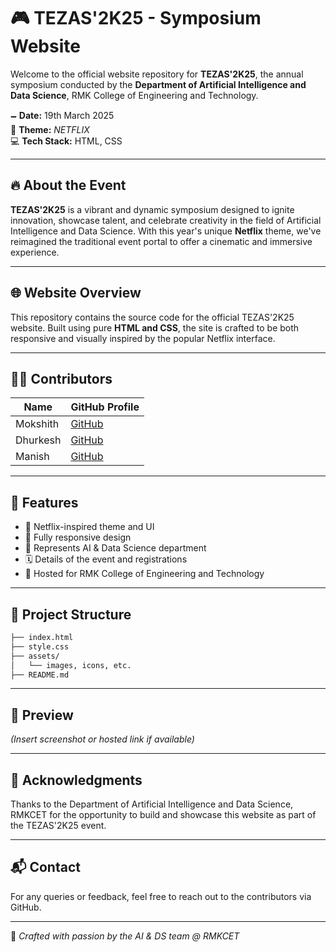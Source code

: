 # 🎮 TEZAS'2K25 - Symposium Website

Welcome to the official website repository for **TEZAS'2K25**, the annual symposium conducted by the **Department of Artificial Intelligence and Data Science**, RMK College of Engineering and Technology.

🗕 **Date:** 19th March 2025  
🎨 **Theme:** *NETFLIX*  
💻 **Tech Stack:** HTML, CSS  

---

## 🔥 About the Event

**TEZAS'2K25** is a vibrant and dynamic symposium designed to ignite innovation, showcase talent, and celebrate creativity in the field of Artificial Intelligence and Data Science. With this year's unique **Netflix** theme, we've reimagined the traditional event portal to offer a cinematic and immersive experience.

---

## 🌐 Website Overview

This repository contains the source code for the official TEZAS'2K25 website. Built using pure **HTML and CSS**, the site is crafted to be both responsive and visually inspired by the popular Netflix interface.

---

## 👨‍💻 Contributors

| Name      | GitHub Profile |
|-----------|----------------|
| Mokshith  | [GitHub](https://github.com/mokshith) |
| Dhurkesh  | [GitHub](https://github.com/Dhurkesh) |
| Manish    | [GitHub](https://github.com/mokshith) |

---

## 🚀 Features

- 🎥 Netflix-inspired theme and UI
- 📱 Fully responsive design
- 🧠 Represents AI & Data Science department
- 🗓 Details of the event and registrations
- 🏫 Hosted for RMK College of Engineering and Technology

---

## 📂 Project Structure

```bash
├── index.html
├── style.css
├── assets/
│   └── images, icons, etc.
├── README.md
```

---

## 📸 Preview

*(Insert screenshot or hosted link if available)*

---

## 🤝 Acknowledgments

Thanks to the Department of Artificial Intelligence and Data Science, RMKCET for the opportunity to build and showcase this website as part of the TEZAS'2K25 event.

---

## 📬 Contact

For any queries or feedback, feel free to reach out to the contributors via GitHub.

---

🧠 *Crafted with passion by the AI & DS team @ RMKCET*

